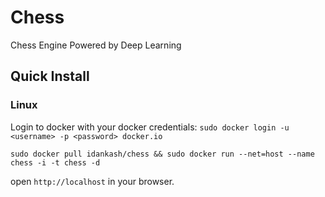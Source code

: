 # Chess
Chess Engine Powered by Deep Learning

## Quick Install
### Linux

Login to docker with your docker credentials: `sudo docker login -u <username> -p <password> docker.io`
```
sudo docker pull idankash/chess && sudo docker run --net=host --name chess -i -t chess -d
```
open ```http://localhost``` in your browser.
